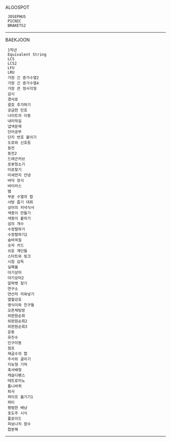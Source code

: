 ALGOSPOT

     JOSEPHUS
     PICNIC
     BRAKETS2

***

BAEKJOON
     
     1학년
     Equivalent String
     LCS
     LCS2
     LFU
     LRU
     가장 긴 증가수열2
     가장 긴 증가수열4
     가장 큰 정사각형
     감시
     경사로
     괄호 추가하기
     궁금한 민호
     나이트의 이동
     내리막길
     냅색문제
     단어공부
     단지 번호 붙이기
     도로와 신호등
     동전
     동전2
     드래곤커브
     로봇청소기
     미로찾기
     미세먼지 안녕
     바닥 장식
     바이러스
     뱀
     부분 수열의 합
     사탕 줍기 대회
     상어의 저녁식사
     색종이 만들기
     색종이 붙히기
     섬의 개수
     수정렬하기
     수정렬하기2
     숨바꼭질
     숫자 카드
     쉬운 계단들
     스타트와 링크
     시험 감독
     실패율
     아기상어
     아기상어2
     알파벳 찾기
     연구소
     연산자 끼워넣기
     열혈강호
     영식이와 친구들
     오픈채팅방
     외판원순회
     외판원순회2
     외판원순회3
     운동
     유진수
     인구이동
     점프
     제곱수의 합
     주사위 굴리기
     지능형 기차
     축사배정
     캐슬디펜스
     테트로미노
     톱니바퀴
     퇴사
     파이프 옮기기1
     파티
     평범한 배낭
     포도주 시식
     플로이드
     피보나치 함수
     합분해
***
